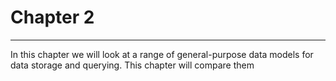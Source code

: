 # Chapter 2
---
In this chapter we will look at a range of general-purpose data models for data storage and querying. This chapter will compare them
